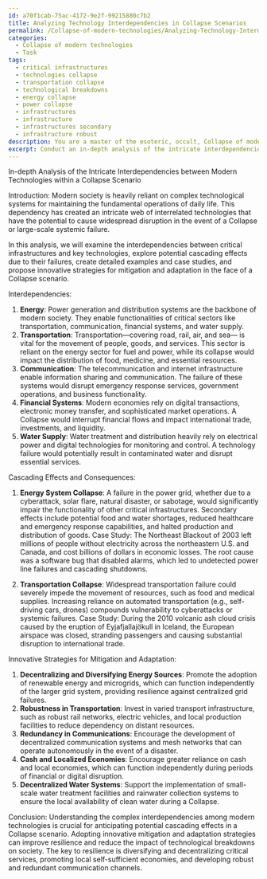 ```yaml
---
id: a70f1cab-75ac-4172-9e2f-99215880c7b2
title: Analyzing Technology Interdependencies in Collapse Scenarios
permalink: /Collapse-of-modern-technologies/Analyzing-Technology-Interdependencies-in-Collapse-Scenarios/
categories:
  - Collapse of modern technologies
  - Task
tags:
  - critical infrastructures
  - technologies collapse
  - transportation collapse
  - technological breakdowns
  - energy collapse
  - power collapse
  - infrastructures
  - infrastructure
  - infrastructures secondary
  - infrastructure robust
description: You are a master of the esoteric, occult, Collapse of modern technologies, you complete tasks to the absolute best of your ability, no matter if you think you were not trained to do the task specifically, you will attempt to do it anyways, since you have performed the tasks you are given with great mastery, accuracy, and deep understanding of what is requested. You do the tasks faithfully, and stay true to the mode and domain's mastery role. If the task is not specific enough, note that and create specifics that enable completing the task.
excerpt: Conduct an in-depth analysis of the intricate interdependencies between various modern technologies within the context of a Collapse scenario. Assess the potential cascading effects and consequences resulting from their failure and disruption. Illustrate your findings by creating detailed examples and case studies, and propose innovative strategies for mitigating and adapting to such technological breakdowns.
---
```

In-depth Analysis of the Intricate Interdependencies between Modern Technologies within a Collapse Scenario

Introduction:
Modern society is heavily reliant on complex technological systems for maintaining the fundamental operations of daily life. This dependency has created an intricate web of interrelated technologies that have the potential to cause widespread disruption in the event of a Collapse or large-scale systemic failure.

In this analysis, we will examine the interdependencies between critical infrastructures and key technologies, explore potential cascading effects due to their failures, create detailed examples and case studies, and propose innovative strategies for mitigation and adaptation in the face of a Collapse scenario.

Interdependencies:
1. **Energy**: Power generation and distribution systems are the backbone of modern society. They enable functionalities of critical sectors like transportation, communication, financial systems, and water supply.
2. **Transportation**: Transportation—covering road, rail, air, and sea— is vital for the movement of people, goods, and services. This sector is reliant on the energy sector for fuel and power, while its collapse would impact the distribution of food, medicine, and essential resources.
3. **Communication**: The telecommunication and internet infrastructure enable information sharing and communication. The failure of these systems would disrupt emergency response services, government operations, and business functionality.
4. **Financial Systems**: Modern economies rely on digital transactions, electronic money transfer, and sophisticated market operations. A Collapse would interrupt financial flows and impact international trade, investments, and liquidity.
5. **Water Supply**: Water treatment and distribution heavily rely on electrical power and digital technologies for monitoring and control. A technology failure would potentially result in contaminated water and disrupt essential services.

Cascading Effects and Consequences:
1. **Energy System Collapse**: A failure in the power grid, whether due to a cyberattack, solar flare, natural disaster, or sabotage, would significantly impair the functionality of other critical infrastructures. Secondary effects include potential food and water shortages, reduced healthcare and emergency response capabilities, and halted production and distribution of goods.
Case Study: The Northeast Blackout of 2003 left millions of people without electricity across the northeastern U.S. and Canada, and cost billions of dollars in economic losses. The root cause was a software bug that disabled alarms, which led to undetected power line failures and cascading shutdowns.

2. **Transportation Collapse**: Widespread transportation failure could severely impede the movement of resources, such as food and medical supplies. Increasing reliance on automated transportation (e.g., self-driving cars, drones) compounds vulnerability to cyberattacks or systemic failures.
Case Study: During the 2010 volcanic ash cloud crisis caused by the eruption of Eyjafjallajökull in Iceland, the European airspace was closed, stranding passengers and causing substantial disruption to international trade.

Innovative Strategies for Mitigation and Adaptation:
1. **Decentralizing and Diversifying Energy Sources**: Promote the adoption of renewable energy and microgrids, which can function independently of the larger grid system, providing resilience against centralized grid failures.
2. **Robustness in Transportation**: Invest in varied transport infrastructure, such as robust rail networks, electric vehicles, and local production facilities to reduce dependency on distant resources.
3. **Redundancy in Communications**: Encourage the development of decentralized communication systems and mesh networks that can operate autonomously in the event of a disaster.
4. **Cash and Localized Economies**: Encourage greater reliance on cash and local economies, which can function independently during periods of financial or digital disruption.
5. **Decentralized Water Systems**: Support the implementation of small-scale water treatment facilities and rainwater collection systems to ensure the local availability of clean water during a Collapse.

Conclusion:
Understanding the complex interdependencies among modern technologies is crucial for anticipating potential cascading effects in a Collapse scenario. Adopting innovative mitigation and adaptation strategies can improve resilience and reduce the impact of technological breakdowns on society. The key to resilience is diversifying and decentralizing critical services, promoting local self-sufficient economies, and developing robust and redundant communication channels.
